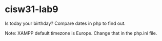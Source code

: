 # cisw31-lab9
Is today your birthday? Compare dates in php to find out.

Note: XAMPP default timezone is Europe. Change that in the php.ini file.
